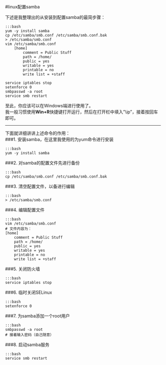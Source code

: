 #linux配置samba

下述是我整理出的从安装到配置samba的最简步骤：

    :::bash
    yum -y install samba
    cp /etc/samba/smb.conf /etc/samba/smb.conf.bak
    > /etc/samba/smb.conf
    vim /etc/samba/smb.conf
        [home]
            comment = Public Stuff
            path = /home/
            public = yes
            writable = yes
            printable = no
            write list = +staff
    
    service iptables stop
    setenforce 0
    smbpasswd -a root
    service smb restart

至此，你应该可以在Windows端进行使用了。  
我一般习惯使用**Win+R**快捷键打开运行，然后在打开栏中填入”\\ip”，接着按回车即可。
***
下面就详细讲讲上述命令的作用：  
###1. 安装samba，在这里我使用的为yum命令进行安装

    :::bash
    yum -y install samba

###2. 对samba的配置文件先进行备份

    :::bash
    cp /etc/samba/smb.conf /etc/samba/smb.conf.bak

###3. 清空配置文件，以备进行编辑

    :::bash
    > /etc/samba/smb.conf

###4. 编辑配置文件

    :::bash
    vim /etc/samba/smb.conf
    # 文件内容为：
    [home]
        comment = Public Stuff
        path = /home/
        public = yes
        writable = yes
        printable = no
        write list = +staff

###5. 关闭防火墙

    :::bash
    service iptables stop

###6. 临时关闭SELinux

    :::bash
    setenforce 0

###7. 为samba添加一个root用户

    :::bash
    smbpasswd -a root
    # 接着输入密码（自己随意）

###8. 启动samba服务

    :::bash
    service smb restart
